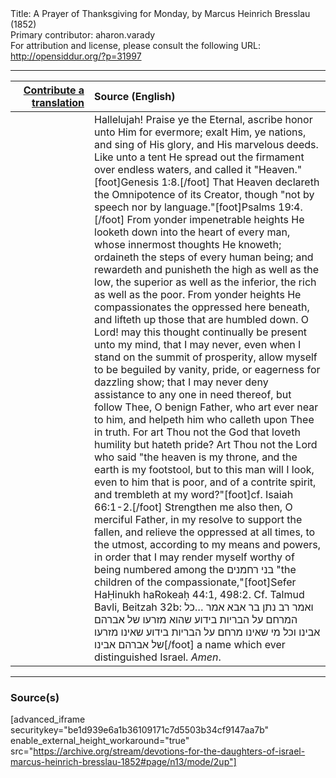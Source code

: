 <html>
<head></head>
<body>
Title: A Prayer of Thanksgiving for Monday, by Marcus Heinrich Bresslau (1852)<br />
Primary contributor: aharon.varady<br />
For attribution and license, please consult the following URL: <a href="http://opensiddur.org/?p=31997">http://opensiddur.org/?p=31997</a>
<p />
<hr />

<table style="margin-left: auto;margin-right: auto;" class="draggable">
<thead><tr><th id="x" style="text-align: right;"><a href="/contributing/upload/">Contribute a translation</a></th><th style="text-align: left;">Source (English)</th></tr></thead>
<tbody>
<tr><td style="vertical-align:top;" width="25%">
<div class="liturgy"><span lang="he">

</span></div></td>
 
<td style="vertical-align:top;">
<div class="english">
Hallelujah! Praise ye the Eternal, ascribe honor unto Him for evermore; exalt Him, ye nations, and sing of His glory, and His marvelous deeds. Like unto a tent He spread out the firmament over endless waters, and called it "Heaven."[foot]Genesis 1:8.[/foot] That Heaven declareth the Omnipotence of its Creator, though "not by speech nor by language."[foot]Psalms 19:4.[/foot] From yonder impenetrable heights He looketh down into the heart of every man, whose innermost thoughts He knoweth; ordaineth the steps of every human being; and rewardeth and punisheth the high as well as the low, the superior as well as the inferior, the rich as well as the poor. From yonder heights He compassionates the oppressed here beneath, and lifteth up those that are humbled down. O Lord! may this thought continually be present unto my mind, that I may never, even when I stand on the summit of prosperity, allow myself to be beguiled by vanity, pride, or eagerness for dazzling show; that I may never deny assistance to any one in need thereof, but follow Thee, O benign Father, who art ever near to him, and helpeth him who calleth upon Thee in truth. For art Thou not the God that loveth humility but hateth pride? Art Thou not the Lord who said "the heaven is my throne, and the earth is my footstool, but to this man will I look, even to him that is poor, and of a contrite spirit, and trembleth at my word?"[foot]cf. Isaiah 66:1-2.[/foot] Strengthen me also then, O merciful Father, in my resolve to support the fallen, and relieve the oppressed at all times, to the utmost, according to my means and powers, in order that I may render myself worthy of being numbered among the <span class="hebrew">בני רחמנים</span> "the children of the compassionate,"[foot]Sefer HaḤinukh haRokeaḥ 44:1, 498:2. Cf. Talmud Bavli, Beitzah 32b: ואמר רב נתן בר אבא אמר …כל המרחם על הבריות בידוע שהוא מזרעו של אברהם אבינו וכל מי שאינו מרחם על הבריות בידוע שאינו מזרעו של אברהם אבינו[/foot] a name which ever distinguished Israel. <em>Amen</em>.
</div></td></tr>
</tbody></table>

<hr />

<h3>Source(s)</h3>

[advanced_iframe securitykey="be1d939e6a1b36109171c7d5503b34cf9147aa7b" enable_external_height_workaround="true" src="https://archive.org/stream/devotions-for-the-daughters-of-israel-marcus-heinrich-bresslau-1852#page/n13/mode/2up"]

&nbsp;
</body>
</html>